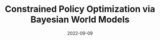 ---
title: "Constrained Policy Optimization via Bayesian World Models"
collection: talks
type: "Talk"
link: https://youtu.be/6yLClihv9SI
venue: "Reinforcement Learning Reading Club"
date: 2022-09-09
location: "Espoo, Finland"
---